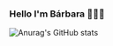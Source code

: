 ### Hello I'm Bárbara 👩🏻‍💻

![Anurag's GitHub stats](https://github-readme-stats.vercel.app/api?username=barbara-sm&show_icons=true&theme=synthwave)



